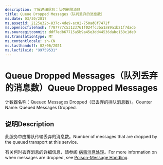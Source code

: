 ```yaml
---
description: 了解详细信息：队列删除消息
title: Queue Dropped Messages（队列丢弃的消息数）
ms.date: 03/30/2017
ms.assetid: 2125e32b-837c-4de9-ac02-750ad8f7472f
ms.openlocfilehash: f787777c53123761f024fc3ba1a89a1b21f7dad5
ms.sourcegitcommit: ddf7edb67715a5b9a45e3dd44536dabc153c1de0
ms.translationtype: MT
ms.contentlocale: zh-CN
ms.lasthandoff: 02/06/2021
ms.locfileid: "99759531"
---
```

# <a name="queue-dropped-messages"></a><span data-ttu-id="87c96-103">Queue Dropped Messages（队列丢弃的消息数）</span><span class="sxs-lookup"><span data-stu-id="87c96-103">Queue Dropped Messages</span></span>

<span data-ttu-id="87c96-104">计数器名称：Queued Messages Dropped（已丢弃的排队消息数）。</span><span class="sxs-lookup"><span data-stu-id="87c96-104">Counter Name: Queued Messages Dropped.</span></span>  
  
## <a name="description"></a><span data-ttu-id="87c96-105">说明</span><span class="sxs-lookup"><span data-stu-id="87c96-105">Description</span></span>  

 <span data-ttu-id="87c96-106">此服务中由排队传输丢弃的消息数。</span><span class="sxs-lookup"><span data-stu-id="87c96-106">Number of messages that are dropped by the queued transport at this service.</span></span>  
  
 <span data-ttu-id="87c96-107">有关何时丢弃消息的详细信息，请参阅 [病毒消息处理](../../feature-details/poison-message-handling.md)。</span><span class="sxs-lookup"><span data-stu-id="87c96-107">For more information on when messages are dropped, see [Poison-Message Handling](../../feature-details/poison-message-handling.md).</span></span>
